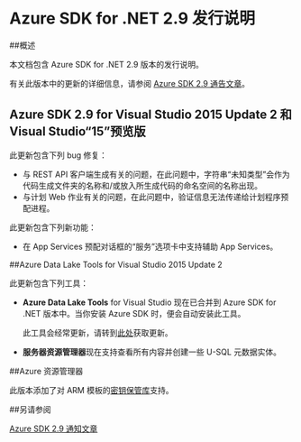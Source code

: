 <properties 
   pageTitle="Azure SDK for .NET 2.9 发行说明" 
   description="Azure SDK for .NET 2.9 发行说明" 
   services="app-service\web" 
   documentationCenter=".net" 
   authors="Juliako" 
   manager="erikre" 
   editor=""/>

<tags
	ms.service="app-service"
	ms.date="04/25/2016"
	wacn.date="09/26/2016"/>


# Azure SDK for .NET 2.9 发行说明

##概述

本文档包含 Azure SDK for .NET 2.9 版本的发行说明。

有关此版本中的更新的详细信息，请参阅 [Azure SDK 2.9 通告文章](https://azure.microsoft.com/blog/announcing-visual-studio-azure-tools-and-sdk-2-9/)。

## Azure SDK 2.9 for Visual Studio 2015 Update 2 和 Visual Studio“15”预览版
 
此更新包含下列 bug 修复：

- 与 REST API 客户端生成有关的问题，在此问题中，字符串“未知类型”会作为代码生成文件夹的名称和/或放入所生成代码的命名空间的名称出现。
- 与计划 Web 作业有关的问题，在此问题中，验证信息无法传递给计划程序预配进程。

此更新包含下列新功能：

- 在 App Services 预配对话框的“服务”选项卡中支持辅助 App Services。 

##Azure Data Lake Tools for Visual Studio 2015 Update 2
 
此更新包含下列工具：

- **Azure Data Lake Tools** for Visual Studio 现在已合并到 Azure SDK for .NET 版本中。当你安装 Azure SDK 时，便会自动安装此工具。 

	此工具会经常更新，请转到[此处](http://aka.ms/datalaketool)获取更新。

- **服务器资源管理器**现在支持查看所有内容并创建一些 U-SQL 元数据实体。

##Azure 资源管理器 

此版本添加了对 ARM 模板的[密钥保管库](/documentation/articles/resource-manager-keyvault-parameter/)支持。

##另请参阅

[Azure SDK 2.9 通知文章](https://azure.microsoft.com/blog/announcing-visual-studio-azure-tools-and-sdk-2-9/)

<!---HONumber=Mooncake_0509_2016-->